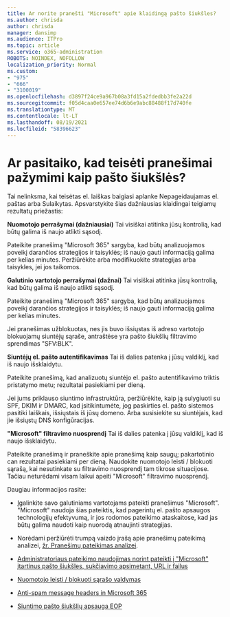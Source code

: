 ```yaml
---
title: Ar norite pranešti "Microsoft" apie klaidingą pašto šiukšles?
ms.author: chrisda
author: chrisda
manager: dansimp
ms.audience: ITPro
ms.topic: article
ms.service: o365-administration
ROBOTS: NOINDEX, NOFOLLOW
localization_priority: Normal
ms.custom:
- "975"
- "666"
- "3100019"
ms.openlocfilehash: d3897f24ce9a967b08a3fd15a2fdedbb3fe2a22d
ms.sourcegitcommit: f05d4caa0e657ee74d6b6e9abc88488f17d740fe
ms.translationtype: MT
ms.contentlocale: lt-LT
ms.lasthandoff: 08/19/2021
ms.locfileid: "58396623"
---
```

# <a name="do-you-have-legitimate-messages-being-marked-as-spam"></a>Ar pasitaiko, kad teisėti pranešimai pažymimi kaip pašto šiukšlės?

Tai nelinksma, kai teisėtas el. laiškas baigiasi aplanke Nepageidaujamas el. paštas arba Sulaikytas. Apsvarstykite šias dažniausias klaidingai teigiamų rezultatų priežastis:

**Nuomotojo perrašymai (dažniausiai)** Tai visiškai atitinka jūsų kontrolią, kad būtų galima iš naujo atlikti sąsodį.

Pateikite pranešimą "Microsoft 365" sargyba, kad būtų analizuojamos poveikį darančios strategijos ir taisyklės; iš naujo gauti informaciją galima per kelias minutes.
Peržiūrėkite arba modifikuokite strategijas arba taisykles, jei jos taikomos. 

**Galutinio vartotojo perrašymai (dažnai)** Tai visiškai atitinka jūsų kontrolią, kad būtų galima iš naujo atlikti sąsodį. 

Pateikite pranešimą "Microsoft 365" sargyba, kad būtų analizuojamos poveikį darančios strategijos ir taisyklės; iš naujo gauti informaciją galima per kelias minutes. 

Jei pranešimas užblokuotas, nes jis buvo išsiųstas iš adreso vartotojo blokuojamų siuntėjų sąraše, antraštėse yra pašto šiukšlių filtravimo sprendimas "SFV:BLK".

**Siuntėjų el. pašto autentifikavimas** Tai iš dalies patenka į jūsų valdiklį, kad iš naujo išsklaidytu.

Pateikite pranešimą, kad analizuotų siuntėjo el. pašto autentifikavimo triktis pristatymo metu; rezultatai pasiekiami per dieną. 

Jei jums priklauso siuntimo infrastruktūra, peržiūrėkite, kaip ją sulygiuoti su SPF, DKIM ir DMARC, kad įsitikintumėte, jog paskirties el. pašto sistemos pasitiki laiškais, išsiųstais iš jūsų domeno. Arba susisiekite su siuntėjais, kad jie išsiųstų DNS konfigūracijas.

**"Microsoft" filtravimo nuosprendį** Tai iš dalies patenka į jūsų valdiklį, kad iš naujo išsklaidytu.

Pateikite pranešimą ir praneškite apie pranešimą kaip saugų; pakartotinio can rezultatai pasiekiami per dieną. Naudokite nuomotojo leisti / blokuoti sąrašą, kai nesutinkate su filtravimo nuosprendį tam tikrose situacijose. Tačiau neturėdami visam laikui apeiti "Microsoft" filtravimo nuosprendį. 

Daugiau informacijos rasite:

- Įgalinkite savo galutiniams vartotojams pateikti pranešimus "Microsoft". "Microsoft" naudoja šias pateiktis, kad pagerintų el. pašto apsaugos technologijų efektyvumą, ir jos rodomos pateikimo ataskaitose, kad jas būtų galima naudoti kaip nuorodą atnaujinti strategijas. 

- Norėdami peržiūrėti trumpą vaizdo įrašą apie pranešimų pateikimą analizei, [žr. Pranešimų pateikimas analizei](https://go.microsoft.com/fwlink/?linkid=2166435).

- [Administratoriaus pateikimo naudojimas norint pateikti į "Microsoft" įtartinus pašto šiukšles, sukčiavimo apsimetant, URL ir failus](https://docs.microsoft.com/microsoft-365/security/office-365-security/admin-submission)

- [Nuomotojo leisti / blokuoti sąrašo valdymas](https://docs.microsoft.com/microsoft-365/security/office-365-security/tenant-allow-block-list)

- [Anti-spam message headers in Microsoft 365](https://docs.microsoft.com/microsoft-365/security/office-365-security/anti-spam-message-headers)

- [Siuntimo pašto šiukšlių apsauga EOP](https://docs.microsoft.com/microsoft-365/security/office-365-security/outbound-spam-controls)